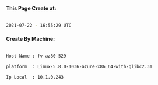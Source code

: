 
   
#### This Page Create at:

```bash

2021-07-22 - 16:55:29 UTC

```

#### Create By Machine:

```bash

Host Name : fv-az80-529

platform  : Linux-5.8.0-1036-azure-x86_64-with-glibc2.31

Ip Local  : 10.1.0.243

```

